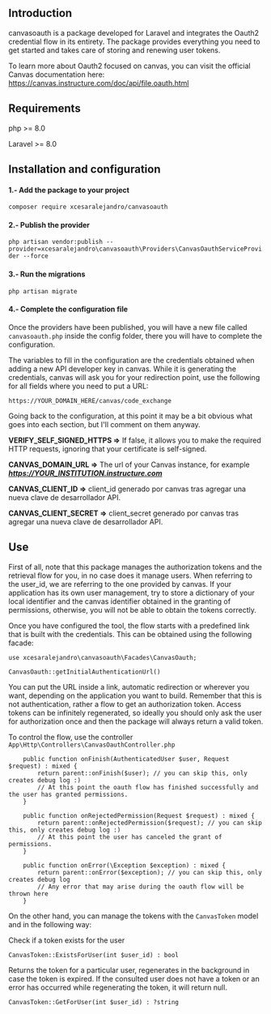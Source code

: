 ## Introduction

canvasoauth is a package developed for Laravel and integrates the Oauth2 credential flow in its entirety. The package provides everything you need to get started and takes care of storing and renewing user tokens. 

To learn more about Oauth2 focused on canvas, you can visit the official Canvas documentation here:
https://canvas.instructure.com/doc/api/file.oauth.html


## Requirements

php >= 8.0

Laravel >= 8.0


## Installation and configuration

#### 1.- Add the package to your project

````composer require xcesaralejandro/canvasoauth````

#### 2.- Publish the provider

````php artisan vendor:publish --provider=xcesaralejandro\canvasoauth\Providers\CanvasOauthServiceProvider --force````

#### 3.- Run the migrations

````php artisan migrate````

#### 4.- Complete the configuration file

Once the providers have been published, you will have a new file called ````canvasoauth.php```` inside the config folder, there you will have to complete the configuration.

The variables to fill in the configuration are the credentials obtained when adding a new API developer key in canvas. While it is generating the credentials, canvas will ask you for your redirection point, use the following for all fields where you need to put a URL:

````https://YOUR_DOMAIN_HERE/canvas/code_exchange````


Going back to the configuration, at this point it may be a bit obvious what goes into each section, but I'll comment on them anyway.



**VERIFY_SELF_SIGNED_HTTPS =>** If false, it allows you to make the required HTTP requests, ignoring that your certificate is self-signed.


**CANVAS_DOMAIN_URL =>** The url of your Canvas instance, for example ***https://YOUR_INSTITUTION.instructure.com***


**CANVAS_CLIENT_ID =>** client_id generado por canvas tras agregar una nueva clave de desarrollador API.


**CANVAS_CLIENT_SECRET =>** client_secret generado por canvas tras agregar una nueva clave de desarrollador API.



## Use

First of all, note that this package manages the authorization tokens and the retrieval flow for you, in no case does it manage users. When referring to the user_id, we are referring to the one provided by canvas. If your application has its own user management, try to store a dictionary of your local identifier and the canvas identifier obtained in the granting of permissions, otherwise, you will not be able to obtain the tokens correctly.

Once you have configured the tool, the flow starts with a predefined link that is built with the credentials. This can be obtained using the following facade:

````
use xcesaralejandro\canvasoauth\Facades\CanvasOauth;

CanvasOauth::getInitialAuthenticationUrl()
````

You can put the URL inside a link, automatic redirection or wherever you want, depending on the application you want to build. Remember that this is not authentication, rather a flow to get an authorization token. Access tokens can be infinitely regenerated, so ideally you should only ask the user for authorization once and then the package will always return a valid token.


To control the flow, use the controller ````App\Http\Controllers\CanvasOauthController.php````

````
    public function onFinish(AuthenticatedUser $user, Request $request) : mixed {
        return parent::onFinish($user); // you can skip this, only creates debug log :)
        // At this point the oauth flow has finished successfully and the user has granted permissions.
    }

    public function onRejectedPermission(Request $request) : mixed {
        return parent::onRejectedPermission($request); // you can skip this, only creates debug log :)
        // At this point the user has canceled the grant of permissions.
    }

    public function onError(\Exception $exception) : mixed {
        return parent::onError($exception); // you can skip this, only creates debug log
        // Any error that may arise during the oauth flow will be thrown here
    }
````

On the other hand, you can manage the tokens with the ````CanvasToken```` model and in the following way:

Check if a token exists for the user

````
CanvasToken::ExistsForUser(int $user_id) : bool
````

Returns the token for a particular user, regenerates in the background in case the token is expired. If the consulted user does not have a token or an error has occurred while regenerating the token, it will return null.

```` 
CanvasToken::GetForUser(int $user_id) : ?string
````
